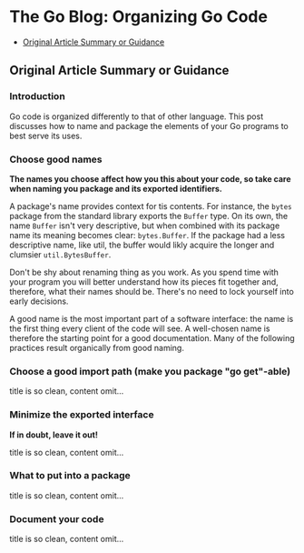 # The Go Blog: Organizing Go Code

- [Original Article Summary or Guidance](#original-article-summary-or-guidance)

## Original Article Summary or Guidance

### Introduction

Go code is organized differently to that of other language. This post discusses how to name and package the elements of 
your Go programs to best serve its uses.

### Choose good names

**The names you choose affect how you this about your code, so take care when naming you package and its exported identifiers.**

A package's name provides context for tis contents. For instance, the `bytes` package from the standard library exports
the `Buffer` type. On its own, the name `Buffer` isn't very descriptive, but when combined with its package name its meaning
becomes clear: `bytes.Buffer`.  If the package had a less descriptive name, like util, the buffer would likly acquire the 
longer and clumsier `util.BytesBuffer`.

Don't be shy about renaming thing as you work. As you spend time with your program you will better understand how its pieces
fit together and, therefore, what their names should be. There's no need to lock yourself into early decisions.

A good name is the most important part of a software interface: the name is the first thing every client of the code will
see. A well-chosen name is therefore the starting point for a good documentation. Many of the following practices result
organically from good naming.

### Choose a good import path (make you package "go get"-able)

title is so clean, content omit...

### Minimize the exported interface

**If in doubt, leave it out!**

title is so clean, content omit...

### What to put into a package

title is so clean, content omit...

### Document your code

title is so clean, content omit...

